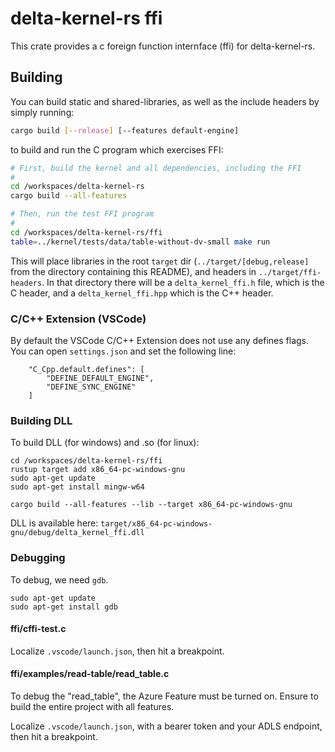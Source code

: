 # delta-kernel-rs ffi

This crate provides a c foreign function internface (ffi) for delta-kernel-rs.

## Building
You can build static and shared-libraries, as well as the include headers by simply running:

```sh
cargo build [--release] [--features default-engine]
```

to build and run the C program which exercises FFI:

```sh
# First, build the kernel and all dependencies, including the FFI
#
cd /workspaces/delta-kernel-rs
cargo build --all-features

# Then, run the test FFI program
#
cd /workspaces/delta-kernel-rs/ffi
table=../kernel/tests/data/table-without-dv-small make run
```



This will place libraries in the root `target` dir (`../target/[debug,release]` from the directory containing this README), and headers in `../target/ffi-headers`. In that directory there will be a `delta_kernel_ffi.h` file, which is the C header, and a `delta_kernel_ffi.hpp` which is the C++ header.

### C/C++ Extension (VSCode)

By default the VSCode C/C++ Extension does not use any defines flags. You can open `settings.json` and set the following line:
```
    "C_Cpp.default.defines": [
        "DEFINE_DEFAULT_ENGINE",
        "DEFINE_SYNC_ENGINE"
    ]
```

### Building DLL

To build DLL (for windows) and .so (for linux):

```
cd /workspaces/delta-kernel-rs/ffi
rustup target add x86_64-pc-windows-gnu
sudo apt-get update
sudo apt-get install mingw-w64

cargo build --all-features --lib --target x86_64-pc-windows-gnu
```

DLL is available here: `target/x86_64-pc-windows-gnu/debug/delta_kernel_ffi.dll`

### Debugging

To debug, we need `gdb`.

```
sudo apt-get update
sudo apt-get install gdb
```

#### ffi/cffi-test.c

Localize `.vscode/launch.json`, then hit a breakpoint.

#### ffi/examples/read-table/read_table.c

To debug the "read_table", the Azure Feature must be turned on.
Ensure to build the entire project with all features.

Localize `.vscode/launch.json`, with a bearer token and your ADLS endpoint, then hit a breakpoint.